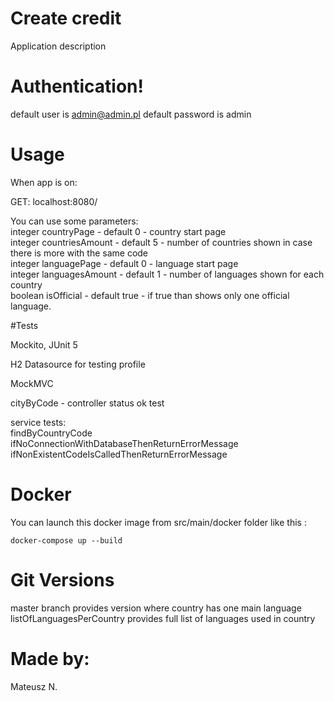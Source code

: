 # Create credit 

Application description

# Authentication!

default user is admin@admin.pl
default password is admin

# Usage

When app is on:

GET: localhost:8080/<br>



You can use some parameters:<br>
integer countryPage  - default 0 - country start page <br>
integer countriesAmount - default 5 - number of countries shown in case there is more with the same code <br>
integer languagePage - default 0 - language start page <br>
integer languagesAmount - default 1 - number of languages shown for each country <br>
boolean isOfficial - default true - if true than shows only one official language. <br>

#Tests

Mockito, JUnit 5

H2 Datasource for testing profile

MockMVC

cityByCode - controller status ok test

service tests: <br>
findByCountryCode<br>
ifNoConnectionWithDatabaseThenReturnErrorMessage<br>
ifNonExistentCodeIsCalledThenReturnErrorMessage<br>

# Docker

You can launch this docker image from src/main/docker folder like this :

`docker-compose up --build`

# Git Versions

master branch provides version where country has one main language
listOfLanguagesPerCountry provides full list of languages used in country

# Made by:

Mateusz N.